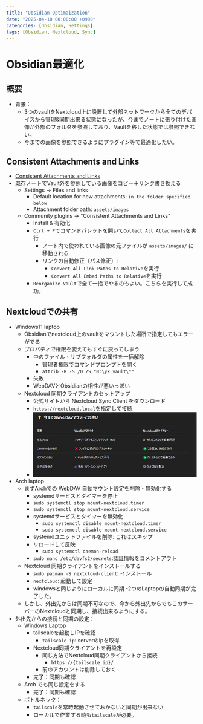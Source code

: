```yaml
---
title: "Obsidian Optimaization"
date: "2025-04-10 00:00:00 +0900"
categories: [Obsidian, Settings]
tags: [Obsidian, Nextcloud, Sync]
---
```


# Obsidian最適化

## 概要

- 背景：
  - 3つのvaultをNextcloud上に設置して外部ネットワークから全てのデバイスから管理&同期出来る状態になったが、今までノートに張り付けた画像が外部のフォルダを参照しており、Vaultを移した状態では参照できない。
  - 今までの画像を参照できるようにプラグイン等で最適化したい。

## Consistent Attachments and Links
- [Consistent Attachments and Links](https://github.com/dy-sh/obsidian-consistent-attachments-and-links)
- 既存ノートでVault外を参照している画像をコピー＋リンク書き換える
  - Settings → Files and links
    - Default location for new attachments: `in the folder specified below`
    - Attachment folder path: `assets/images`
  - Community plugins → "Consistent Attachments and Links"
    - Install & 有効化
    - `Ctrl + P`でコマンドパレットを開いて`Collect All Attachments`を実行
      - ノート内で使われている画像の元ファイルが `assets/images/` に移動される
      - リンクの自動修正（パス修正）: 
        - `Convert All Link Paths to Relative`を実行
        - `Convert All Embed Paths to Relative`を実行
    - `Reorganize Vault`で全て一括でやるのもよい。こちらを実行して成功。
## Nextcloudでの共有
- Windows11 laptop
  - Obsidianでnextcloud上のvaultをマウントした場所で指定してもエラーがでる
  - プロパティで権限を変えてもすぐに戻ってしまう
    - 中のファイル・サブフォルダの属性を一括解除
      - 管理者権限でコマンドプロンプトを開く
      - `attrib -R -S /D /S "N:\yk_vault\*"`
    - 失敗
    - WebDAVとObsidianの相性が悪いっぽい
  - Nextcloud 同期クライアントのセットアップ
    - 公式サイトから Nextcloud Sync Client をダウンロード
    - `https://nextcloud.local`を指定して接続
    - ![alt text](../assets/images/Screenshot_2025-04-10_221625.png)
- Arch laptop
  - まずArchでの WebDAV 自動マウント設定を削除・無効化する
    -  systemdサービスとタイマーを停止
      - `sudo systemctl stop mount-nextcloud.timer`
      - `sudo systemctl stop mount-nextcloud.service`
    - systemdサービスとタイマーを無効化
      - `sudo systemctl disable mount-nextcloud.timer`
      - `sudo systemctl disable mount-nextcloud.service`
    - systemdユニットファイルを削除: これはスキップ
    - リロードして反映
      - `sudo systemctl daemon-reload`
    - `sudo nano /etc/davfs2/secrets`:認証情報をコメントアウト
  - Nextcloud 同期クライアントをインストールする
    - `sudo pacman -S nextcloud-client`: インストール
    - `nextcloud`: 起動して設定
    - windowsと同じようにローカルに同期
-2つのLaptopの自動同期が完了した。
  - しかし、外出先からは同期不可なので、今から外出先からでもこのサーバーのNextcloudと同期し、接続出来るようにする。
- 外出先からの接続と同期の設定：
  - Windows Laptop
    - tailscaleを起動しIPを確認
      - `tailscale ip`: serverのipを取得
    - Nextcloud同期クライアントを再設定
      - 同じ方法でNextcloud同期クライアントから接続
        - `https://{tailscale_ip}/`
      - 前のアカウントは削除しておく
    - 完了：同期も確認
  - Arch でも同じ設定をする
    - 完了：同期も確認
  - ボトルネック：
    - `tailscale`を常時起動させておかないと同期が出来ない
    - ローカルで作業する時も`tailscale`が必要。
